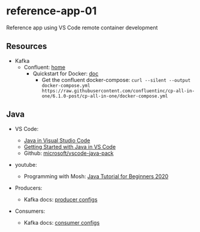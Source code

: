 # reference-app-01
Reference app using VS Code remote container development

## Resources
* Kafka
  * Confluent: [home](https://www.confluent.io/)
    * Quickstart for Docker: [doc](https://docs.confluent.io/platform/current/quickstart/ce-docker-quickstart.html)
        * Get the confluent docker-compose: 
        ```curl --silent --output docker-compose.yml https://raw.githubusercontent.com/confluentinc/cp-all-in-one/6.1.0-post/cp-all-in-one/docker-compose.yml```

## Java
* VS Code: 
  * [Java in Visual Studio Code](https://code.visualstudio.com/docs/languages/java)
  * [Getting Started with Java in VS Code](https://code.visualstudio.com/docs/java/java-tutorial)
  * Github: [microsoft/vscode-java-pack](https://github.com/microsoft/vscode-java-pack/blob/master/release-notes/v0.9.0.md)
* youtube:
    * Programming with Mosh: [Java Tutorial for Beginners 2020](https://www.youtube.com/watch?v=eIrMbAQSU34)

* Producers:
  * Kafka docs: [producer configs](https://kafka.apache.org/documentation/#producerconfigs)

* Consumers:
  * Kafka docs: [consumer configs](https://kafka.apache.org/documentation/#consumerconfigs)